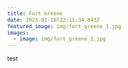 ```yaml
---
title: Fort Greene
date: 2023-01-18T22:11:34.843Z
featured_image: img/fort_greene_1.jpg
images:
  - image: img/fort_greene_1.jpg
---
```

t﻿est